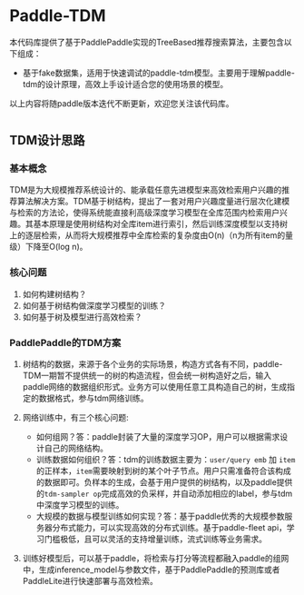 # Paddle-TDM
本代码库提供了基于PaddlePaddle实现的TreeBased推荐搜索算法，主要包含以下组成：

- 基于fake数据集，适用于快速调试的paddle-tdm模型。主要用于理解paddle-tdm的设计原理，高效上手设计适合您的使用场景的模型。

以上内容将随paddle版本迭代不断更新，欢迎您关注该代码库。

#
## TDM设计思路

### 基本概念
TDM是为大规模推荐系统设计的、能承载任意先进模型来高效检索用户兴趣的推荐算法解决方案。TDM基于树结构，提出了一套对用户兴趣度量进行层次化建模与检索的方法论，使得系统能直接利高级深度学习模型在全库范围内检索用户兴趣。其基本原理是使用树结构对全库item进行索引，然后训练深度模型以支持树上的逐层检索，从而将大规模推荐中全库检索的复杂度由O(n)（n为所有item的量级）下降至O(log n)。

### 核心问题

1. 如何构建树结构？
2. 如何基于树结构做深度学习模型的训练？
3. 如何基于树及模型进行高效检索？

### PaddlePaddle的TDM方案

1. 树结构的数据，来源于各个业务的实际场景，构造方式各有不同，paddle-TDM一期暂不提供统一的树的构造流程，但会统一树构造好之后，输入paddle网络的数据组织形式。业务方可以使用任意工具构造自己的树，生成指定的数据格式，参与tdm网络训练。
2. 网络训练中，有三个核心问题:
   
   - 如何组网？答：paddle封装了大量的深度学习OP，用户可以根据需求设计自己的网络结构。
   - 训练数据如何组织？答：tdm的训练数据主要为：`user/query emb` 加 `item`的正样本，`item`需要映射到树的某个叶子节点。用户只需准备符合该构成的数据即可。负样本的生成，会基于用户提供的树结构，以及paddle提供的`tdm-sampler op`完成高效的负采样，并自动添加相应的label，参与tdm中深度学习模型的训练。
   - 大规模的数据与模型训练如何实现？答：基于paddle优秀的大规模参数服务器分布式能力，可以实现高效的分布式训练。基于paddle-fleet api，学习门槛极低，且可以灵活的支持增量训练，流式训练等业务需求。
3. 训练好模型后，可以基于paddle，将检索与打分等流程都融入paddle的组网中，生成inference_model与参数文件，基于PaddlePaddle的预测库或者PaddleLite进行快速部署与高效检索。

#